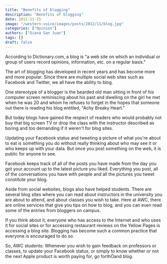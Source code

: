 ```yaml
---
title: "Benefits of blogging"
description: "Benefits of blogging"
date: 2012-11-15
image: "/western-voice/images/posts/2012/11/blog.jpg"
categories: ["Opinion"]
authors: ["Diana San Juan"]
tags: []
draft: false
---
```

According to Dictionary.com, a blog is "a web site on which an individual or group of users record opinions, information, etc. on a regular basis."

The art of blogging has developed in recent years and has become more and more popular. Since there are multiple social web sites such as Facebook and Twitter, we all have the ability to blog.

One stereotype of a blogger is the bearded old man sitting in front of his computer screen reminiscing about his past and dwelling on the girl he met when he was 20 and whom he refuses to forget in the hopes that someone out there is reading his blog entitled, "Achy Breaky Heart."

But today blogs have gained the respect of readers who would probably not buy that big screen TV or drop the class with the instructor described as boring and too demanding if it weren't for blog sites.

Updating your Facebook status and tweeting a picture of what you're about to eat is something you do without really thinking about who may see it or who keeps up with your data. But once you post something on the web, it is public for anyone to see.

Facebook keeps track of all of the posts you have made from the day you got your account up to the latest picture you liked. Everything you post, all of the conversations you have with people and all the pictures you tweet constitute your blog.

Aside from social websites, blogs also have helped students. There are several blog sites where you can read about instructors in the university you are about to attend, and about classes you wish to take. Here at AWC, there are online services that give you tips on how to blog, and you can even read some of the entries from bloggers on campus.

If you think about it, everyone who has access to the Internet and who uses it for social sites or for accessing restaurant reviews on the Yellow Pages is accessing a blog site. Blogging has become such a common practice that everyone is encouraged to do so.

So, AWC students: Whenever you wish to gain feedback on professors or classes, to update your Facebook status, or simply to know whether or not the next Apple product is worth paying for, go forthÖand blog.